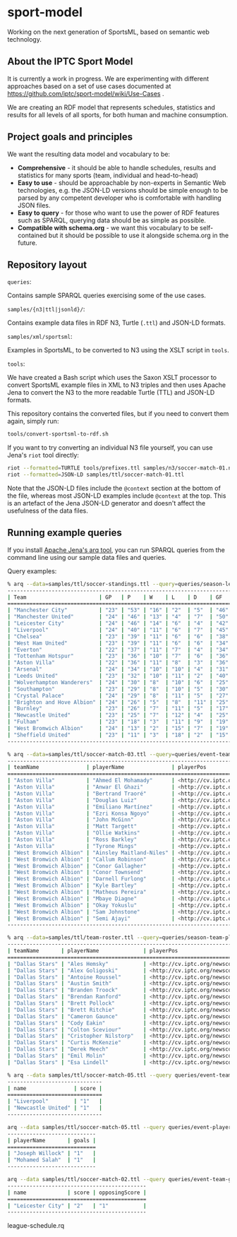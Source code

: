 # sport-model

Working on the next generation of SportsML, based on semantic web technology.

## About the IPTC Sport Model

It is currently a work in progress. We are experimenting with different
approaches based on a set of use cases documented at
https://github.com/iptc/sport-model/wiki/Use-Cases .

We are creating an RDF model that represents schedules, statistics and results
for all levels of all sports, for both human and machine consumption.

## Project goals and principles

We want the resulting data model and vocabulary to be:

* **Comprehensive** - it should be able to handle schedules, results and
statistics for many sports (team, individual and head-to-head)
* **Easy to use** - should be approachable by non-experts in Semantic Web
technologies, e.g. the JSON-LD versions should be simple enough to be parsed by
any competent developer who is comfortable with handling JSON files.
* **Easy to query** - for those who want to use the power of RDF features such
as SPARQL, querying data should be as simple as possible.
* **Compatible with schema.org** - we want this vocabulary to be self-contained
but it should be possible to use it alongside schema.org in the future.

## Repository layout

`queries`:

Contains sample SPARQL queries exercising some of the use cases.

`samples/{n3|ttl|jsonld}/`:

Contains example data files in RDF N3, Turtle (`.ttl`) and JSON-LD formats.

`samples/xml/sportsml`:

Examples in SportsML, to be converted to N3 using the XSLT script in `tools`.

`tools`:

We have created a Bash script which uses the Saxon XSLT processor to convert
SportsML example files in XML to N3 triples and then uses Apache Jena to convert
the N3 to the more readable Turtle (TTL) and JSON-LD formats.

This repository contains the converted files, but if you need to convert them
again, simply run:

```bash
tools/convert-sportsml-to-rdf.sh
```

If you want to try converting an individual N3 file yourself, you can use Jena's
`riot` tool directly:

```bash
riot --formatted=TURTLE tools/prefixes.ttl samples/n3/soccer-match-01.n3
riot --formatted=JSON-LD samples/ttl/soccer-match-01.ttl
```

Note that the JSON-LD files include the `@context` section at the bottom of the
file, whereas most JSON-LD examples include `@context` at the top. This is an
artefact of the Jena JSON-LD generator and doesn't affect the usefulness of the
data files.

## Running example queries

If you install
[Apache Jena's arq tool](https://jena.apache.org/documentation/query/index.html),
you can run SPARQL queries from the command line using our sample data files and
queries.

Query examples:

```bash
% arq --data=samples/ttl/soccer-standings.ttl --query=queries/season-league-standings.rq 
---------------------------------------------------------------------------------------------------------------
| Team                       | GP   | P    | W    | L    | D    | GF   | GA   | GD    | WHOME | LHOME | WAWAY |
===============================================================================================================
| "Manchester City"          | "23" | "53" | "16" | "2"  | "5"  | "46" | "14" | "32"  | "9"   | "1"   | "7"   |
| "Manchester United"        | "24" | "46" | "13" | "4"  | "7"  | "50" | "31" | "19"  | "5"   | "4"   | "8"   |
| "Leicester City"           | "24" | "46" | "14" | "6"  | "4"  | "42" | "26" | "16"  | "6"   | "5"   | "8"   |
| "Liverpool"                | "24" | "40" | "11" | "6"  | "7"  | "45" | "32" | "13"  | "7"   | "3"   | "4"   |
| "Chelsea"                  | "23" | "39" | "11" | "6"  | "6"  | "38" | "24" | "14"  | "5"   | "2"   | "6"   |
| "West Ham United"          | "23" | "39" | "11" | "6"  | "6"  | "34" | "28" | "6"   | "5"   | "3"   | "6"   |
| "Everton"                  | "22" | "37" | "11" | "7"  | "4"  | "34" | "30" | "4"   | "4"   | "5"   | "7"   |
| "Tottenham Hotspur"        | "23" | "36" | "10" | "7"  | "6"  | "36" | "25" | "11"  | "5"   | "4"   | "5"   |
| "Aston Villa"              | "22" | "36" | "11" | "8"  | "3"  | "36" | "24" | "12"  | "5"   | "4"   | "6"   |
| "Arsenal"                  | "24" | "34" | "10" | "10" | "4"  | "31" | "25" | "6"   | "5"   | "4"   | "5"   |
| "Leeds United"             | "23" | "32" | "10" | "11" | "2"  | "40" | "42" | "-2"  | "4"   | "5"   | "6"   |
| "Wolverhampton Wanderers"  | "24" | "30" | "8"  | "10" | "6"  | "25" | "32" | "-7"  | "4"   | "4"   | "4"   |
| "Southampton"              | "23" | "29" | "8"  | "10" | "5"  | "30" | "39" | "-9"  | "5"   | "6"   | "3"   |
| "Crystal Palace"           | "24" | "29" | "8"  | "11" | "5"  | "27" | "42" | "-15" | "4"   | "5"   | "4"   |
| "Brighton and Hove Albion" | "24" | "26" | "5"  | "8"  | "11" | "25" | "30" | "-5"  | "1"   | "4"   | "4"   |
| "Burnley"                  | "23" | "26" | "7"  | "11" | "5"  | "17" | "29" | "-12" | "4"   | "5"   | "3"   |
| "Newcastle United"         | "23" | "25" | "7"  | "12" | "4"  | "25" | "38" | "-13" | "4"   | "6"   | "3"   |
| "Fulham"                   | "23" | "18" | "3"  | "11" | "9"  | "19" | "31" | "-12" | "1"   | "7"   | "2"   |
| "West Bromwich Albion"     | "24" | "13" | "2"  | "15" | "7"  | "19" | "55" | "-36" | "1"   | "7"   | "1"   |
| "Sheffield United"         | "23" | "11" | "3"  | "18" | "2"  | "15" | "37" | "-22" | "2"   | "9"   | "1"   |
---------------------------------------------------------------------------------------------------------------
```

```bash
% arq --data=samples/ttl/soccer-match-03.ttl --query=queries/event-team-starting-lineup.rq
----------------------------------------------------------------------------------------------------------
| teamName               | playerName               | playerPos                                          |
==========================================================================================================
| "Aston Villa"          | "Ahmed El Mohamady"      | <http://cv.iptc.org/newscodes/spsocpos/defender>   |
| "Aston Villa"          | "Anwar El Ghazi"         | <http://cv.iptc.org/newscodes/spsocpos/midfielder> |
| "Aston Villa"          | "Bertrand Traoré"        | <http://cv.iptc.org/newscodes/spsocpos/midfielder> |
| "Aston Villa"          | "Douglas Luiz"           | <http://cv.iptc.org/newscodes/spsocpos/midfielder> |
| "Aston Villa"          | "Emiliano Martínez"      | <http://cv.iptc.org/newscodes/spsocpos/goalkeeper> |
| "Aston Villa"          | "Ezri Konsa Ngoyo"       | <http://cv.iptc.org/newscodes/spsocpos/defender>   |
| "Aston Villa"          | "John McGinn"            | <http://cv.iptc.org/newscodes/spsocpos/midfielder> |
| "Aston Villa"          | "Matt Targett"           | <http://cv.iptc.org/newscodes/spsocpos/defender>   |
| "Aston Villa"          | "Ollie Watkins"          | <http://cv.iptc.org/newscodes/spsocpos/forward>    |
| "Aston Villa"          | "Ross Barkley"           | <http://cv.iptc.org/newscodes/spsocpos/midfielder> |
| "Aston Villa"          | "Tyrone Mings"           | <http://cv.iptc.org/newscodes/spsocpos/defender>   |
| "West Bromwich Albion" | "Ainsley Maitland-Niles" | <http://cv.iptc.org/newscodes/spsocpos/midfielder> |
| "West Bromwich Albion" | "Callum Robinson"        | <http://cv.iptc.org/newscodes/spsocpos/midfielder> |
| "West Bromwich Albion" | "Conor Gallagher"        | <http://cv.iptc.org/newscodes/spsocpos/midfielder> |
| "West Bromwich Albion" | "Conor Townsend"         | <http://cv.iptc.org/newscodes/spsocpos/defender>   |
| "West Bromwich Albion" | "Darnell Furlong"        | <http://cv.iptc.org/newscodes/spsocpos/defender>   |
| "West Bromwich Albion" | "Kyle Bartley"           | <http://cv.iptc.org/newscodes/spsocpos/defender>   |
| "West Bromwich Albion" | "Matheus Pereira"        | <http://cv.iptc.org/newscodes/spsocpos/midfielder> |
| "West Bromwich Albion" | "Mbaye Diagne"           | <http://cv.iptc.org/newscodes/spsocpos/forward>    |
| "West Bromwich Albion" | "Okay Yokuslu"           | <http://cv.iptc.org/newscodes/spsocpos/midfielder> |
| "West Bromwich Albion" | "Sam Johnstone"          | <http://cv.iptc.org/newscodes/spsocpos/goalkeeper> |
| "West Bromwich Albion" | "Semi Ajayi"             | <http://cv.iptc.org/newscodes/spsocpos/defender>   |
----------------------------------------------------------------------------------------------------------
```

```bash
% arq --data=samples/ttl/team-roster.ttl --query=queries/season-team-players.rq
---------------------------------------------------------------------------------------------------------------------------------
| teamName       | playerName              | playerPos                                                  | dob          | jersey |
=================================================================================================================================
| "Dallas Stars" | "Ales Hemsky"           | <http://cv.iptc.org/newscodes/spichposition/right-forward> | "1983-08-13" | "83"   |
| "Dallas Stars" | "Alex Goligoski"        | <http://cv.iptc.org/newscodes/spichposition/defenseman>    | "1985-07-30" | "33"   |
| "Dallas Stars" | "Antoine Roussel"       | <http://cv.iptc.org/newscodes/spichposition/left-forward>  | "1989-11-21" | "21"   |
| "Dallas Stars" | "Austin Smith"          | <http://cv.iptc.org/newscodes/spichposition/right-forward> | "1988-11-07" | "9"    |
| "Dallas Stars" | "Branden Troock"        | <http://cv.iptc.org/newscodes/spichposition/right-forward> | "1994-03-20" | ""     |
| "Dallas Stars" | "Brendan Ranford"       | <http://cv.iptc.org/newscodes/spichposition/left-forward>  | "1992-05-03" | "39"   |
| "Dallas Stars" | "Brett Pollock"         | <http://cv.iptc.org/newscodes/spichposition/center>        | "1996-03-17" | ""     |
| "Dallas Stars" | "Brett Ritchie"         | <http://cv.iptc.org/newscodes/spichposition/right-forward> | "1993-07-01" | "20"   |
| "Dallas Stars" | "Cameron Gaunce"        | <http://cv.iptc.org/newscodes/spichposition/defenseman>    | "1990-03-19" | "36"   |
| "Dallas Stars" | "Cody Eakin"            | <http://cv.iptc.org/newscodes/spichposition/center>        | "1991-05-24" | "20"   |
| "Dallas Stars" | "Colton Sceviour"       | <http://cv.iptc.org/newscodes/spichposition/center>        | "1989-04-20" | "22"   |
| "Dallas Stars" | "Cristopher Nilstorp"   | <http://cv.iptc.org/newscodes/spichposition/goalie>        | "1984-02-16" | "41"   |
| "Dallas Stars" | "Curtis McKenzie"       | <http://cv.iptc.org/newscodes/spichposition/left-forward>  | "1991-02-22" | "11"   |
| "Dallas Stars" | "Derek Meech"           | <http://cv.iptc.org/newscodes/spichposition/defenseman>    | "1984-04-21" | ""     |
| "Dallas Stars" | "Emil Molin"            | <http://cv.iptc.org/newscodes/spichposition/center>        | "1993-02-03" | ""     |
| "Dallas Stars" | "Esa Lindell"           | <http://cv.iptc.org/newscodes/spichposition/defenseman>    | "1994-05-23" | ""     |
```

```bash
% arq --data samples/ttl/soccer-match-05.ttl --query queries/event-team-game-score.rq
------------------------------
| name               | score |
==============================
| "Liverpool"        | "1"   |
| "Newcastle United" | "1"   |
------------------------------
```

```bash
arq --data samples/ttl/soccer-match-05.ttl --query queries/event-player-goal-scorers.rq 
----------------------------
| playerName       | goals |
============================
| "Joseph Willock" | "1"   |
| "Mohamed Salah"  | "1"   |
----------------------------
```

```bash
arq --data samples/ttl/soccer-match-02.ttl --query queries/event-team-game-winner.rq
--------------------------------------------
| name             | score | opposingScore |
============================================
| "Leicester City" | "2"   | "1"           |
--------------------------------------------
```

league-schedule.rq
